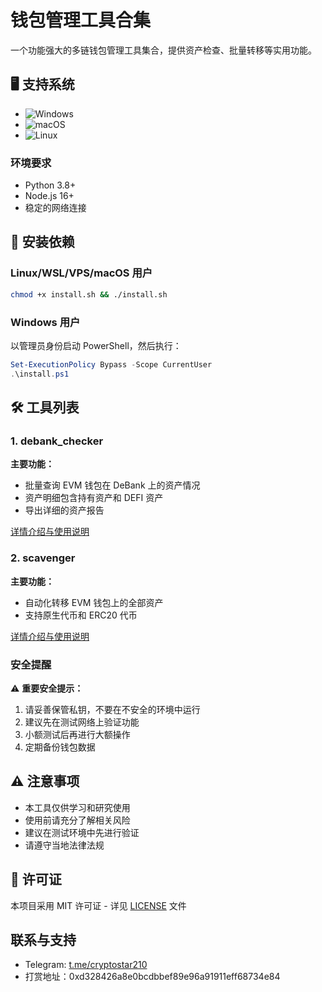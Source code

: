 
# 钱包管理工具合集

一个功能强大的多链钱包管理工具集合，提供资产检查、批量转移等实用功能。

## 🖥️ **支持系统**

- ![Windows](https://img.shields.io/badge/-Windows-0078D6?logo=windows&logoColor=white)
- ![macOS](https://img.shields.io/badge/-macOS-000000?logo=apple&logoColor=white)
- ![Linux](https://img.shields.io/badge/-Linux-FCC624?logo=linux&logoColor=black)


### 环境要求

- Python 3.8+
- Node.js 16+
- 稳定的网络连接

## 🚀 安装依赖

### Linux/WSL/VPS/macOS 用户

```bash
chmod +x install.sh && ./install.sh
```

### Windows 用户

以管理员身份启动 PowerShell，然后执行：

```powershell
Set-ExecutionPolicy Bypass -Scope CurrentUser
.\install.ps1
```

## 🛠️ 工具列表

### 1. debank_checker

  **主要功能：**
  - 批量查询 EVM 钱包在 DeBank 上的资产情况
  - 资产明细包含持有资产和 DEFI 资产
  - 导出详细的资产报告
  
  [详情介绍与使用说明](./debank_checker/README.md)

### 2. scavenger

**主要功能：**
- 自动化转移 EVM 钱包上的全部资产
- 支持原生代币和 ERC20 代币

[详情介绍与使用说明](./scavenger/README.md)


### 安全提醒

⚠️ **重要安全提示：**

1. 请妥善保管私钥，不要在不安全的环境中运行
2. 建议先在测试网络上验证功能
3. 小额测试后再进行大额操作
4. 定期备份钱包数据

## ⚠️ 注意事项

- 本工具仅供学习和研究使用
- 使用前请充分了解相关风险
- 建议在测试环境中先进行验证
- 请遵守当地法律法规

## 📄 许可证

本项目采用 MIT 许可证 - 详见 [LICENSE](LICENSE) 文件

## 联系与支持
- Telegram: [t.me/cryptostar210](https://t.me/cryptostar210)
- 打赏地址：0xd328426a8e0bcdbbef89e96a91911eff68734e84